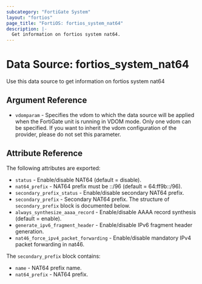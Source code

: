 ```yaml
---
subcategory: "FortiGate System"
layout: "fortios"
page_title: "FortiOS: fortios_system_nat64"
description: |-
  Get information on fortios system nat64.
---
```


# Data Source: fortios_system_nat64
Use this data source to get information on fortios system nat64

## Argument Reference


* `vdomparam` - Specifies the vdom to which the data source will be applied when the FortiGate unit is running in VDOM mode. Only one vdom can be specified. If you want to inherit the vdom configuration of the provider, please do not set this parameter.


## Attribute Reference

The following attributes are exported:

* `status` - Enable/disable NAT64 (default = disable).
* `nat64_prefix` - NAT64 prefix must be ::/96 (default = 64:ff9b::/96).
* `secondary_prefix_status` - Enable/disable secondary NAT64 prefix.
* `secondary_prefix` - Secondary NAT64 prefix. The structure of `secondary_prefix` block is documented below.
* `always_synthesize_aaaa_record` - Enable/disable AAAA record synthesis (default = enable).
* `generate_ipv6_fragment_header` - Enable/disable IPv6 fragment header generation.
* `nat46_force_ipv4_packet_forwarding` - Enable/disable mandatory IPv4 packet forwarding in nat46.

The `secondary_prefix` block contains:

* `name` - NAT64 prefix name.
* `nat64_prefix` - NAT64 prefix.

